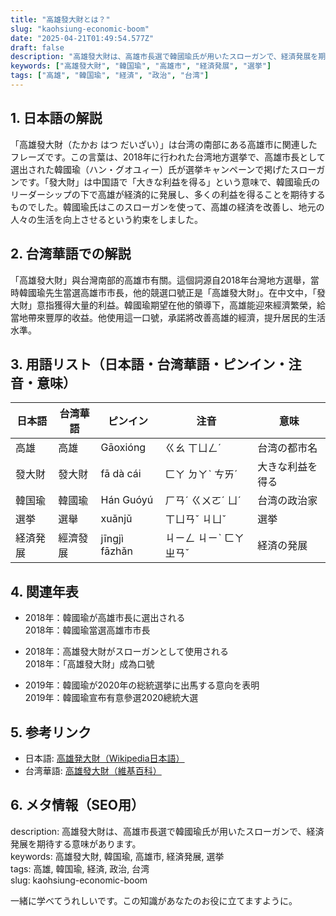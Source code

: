 ```yaml
---
title: "高雄發大財とは？"
slug: "kaohsiung-economic-boom"
date: "2025-04-21T01:49:54.577Z"
draft: false
description: "高雄發大財は、高雄市長選で韓國瑜氏が用いたスローガンで、経済発展を期待する意味があります。"
keywords: ["高雄發大財", "韓国瑜", "高雄市", "経済発展", "選挙"]
tags: ["高雄", "韓国瑜", "経済", "政治", "台湾"]
---
```


## 1. 日本語の解説  
「高雄發大財（たかお はつ だいざい）」は台湾の南部にある高雄市に関連したフレーズです。この言葉は、2018年に行われた台湾地方選挙で、高雄市長として選出された韓國瑜（ハン・グオユィー）氏が選挙キャンペーンで掲げたスローガンです。「發大財」は中国語で「大きな利益を得る」という意味で、韓國瑜氏のリーダーシップの下で高雄が経済的に発展し、多くの利益を得ることを期待するものでした。韓國瑜氏はこのスローガンを使って、高雄の経済を改善し、地元の人々の生活を向上させるという約束をしました。

## 2. 台湾華語での解説  
「高雄發大財」與台灣南部的高雄市有關。這個詞源自2018年台灣地方選舉，當時韓國瑜先生當選高雄市市長，他的競選口號正是「高雄發大財」。在中文中，「發大財」意指獲得大量的利益。韓國瑜期望在他的領導下，高雄能迎來經濟繁榮，給當地帶來豐厚的收益。他使用這一口號，承諾將改善高雄的經濟，提升居民的生活水準。

## 3. 用語リスト（日本語・台湾華語・ピンイン・注音・意味）  

| 日本語       | 台湾華語      | ピンイン       | 注音       | 意味                         |
|--------------|---------------|----------------|------------|------------------------------|
| 高雄         | 高雄          | Gāoxióng       | ㄍㄠ ㄒㄩㄥˊ | 台湾の都市名                 |
| 發大財       | 發大財        | fā dà cái      | ㄈㄚ ㄉㄚˋ ㄘㄞˊ | 大きな利益を得る             |
| 韓国瑜       | 韓國瑜        | Hán Guóyú      | ㄏㄢˊ ㄍㄨㄛˊ ㄩˊ | 台湾の政治家                 |
| 選挙         | 選舉          | xuǎnjǔ         | ㄒㄩㄢˇ ㄐㄩˇ | 選挙                           |
| 経済発展     | 經濟發展      | jīngjì fāzhǎn  | ㄐㄧㄥ ㄐㄧˋ ㄈㄚ ㄓㄢˇ | 経済の発展                  |

## 4. 関連年表  

- 2018年：韓國瑜が高雄市長に選出される  
  2018年：韓國瑜當選高雄市市長  

- 2018年：高雄發大財がスローガンとして使用される  
  2018年：「高雄發大財」成為口號  

- 2019年：韓國瑜が2020年の総統選挙に出馬する意向を表明  
  2019年：韓國瑜宣布有意參選2020總統大選  

## 5. 参考リンク  

- 日本語: [高雄発大財（Wikipedia日本語）](https://ja.wikipedia.org/wiki/%E9%AB%98%E9%9B%84%E7%99%BC%E5%A4%A7%E8%B2%A1)
- 台湾華語: [高雄發大財（維基百科）](https://zh.wikipedia.org/wiki/%E9%AB%98%E9%9B%84%E7%99%BC%E5%A4%A7%E8%B2%A1)

## 6. メタ情報（SEO用）  
description: 高雄發大財は、高雄市長選で韓國瑜氏が用いたスローガンで、経済発展を期待する意味があります。  
keywords: 高雄發大財, 韓国瑜, 高雄市, 経済発展, 選挙  
tags: 高雄, 韓国瑜, 経済, 政治, 台湾  
slug: kaohsiung-economic-boom  

一緒に学べてうれしいです。この知識があなたのお役に立てますように。